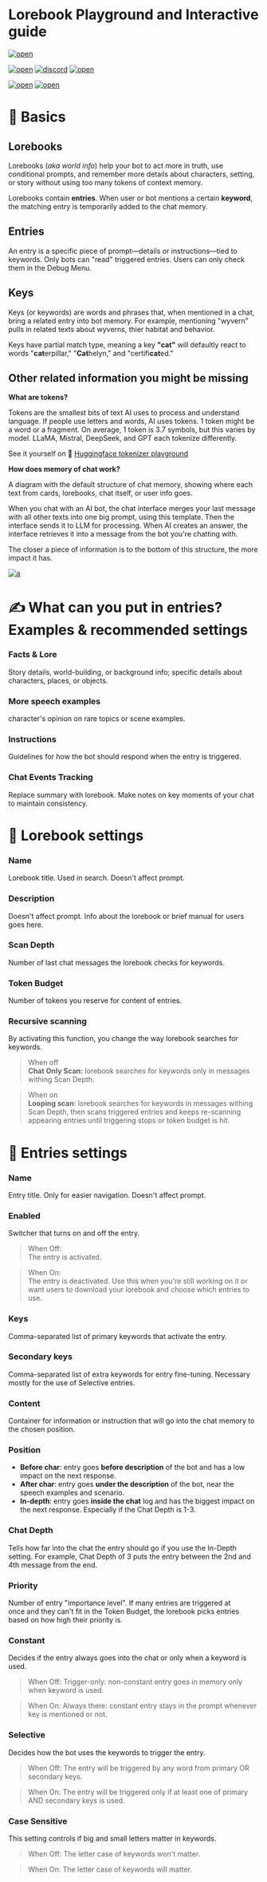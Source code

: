 # Lorebook Playground and Interactive guide

[![open](media\open.png)](https://toadplant.github.io/lorebook-tools/)

[![open](media\w_site.png)](https://toadplant.github.io/lorebook-tools/) [![discord](media\w_discord.png)](https://discord.gg/mdrRcyQuQH) [![open](media\w_reddit.png)](https://www.reddit.com/r/WyvernChat/)


[![open](media\my_wyvern.png)](https://app.wyvern.chat/profiles/GV48cZZcDmNMT1tJJJu8Ampin4u1) [![open](media\my_discord.png)](https://discord.gg/YUXTPAuJxc) 


# 🧩 Basics

## Lorebooks

Lorebooks (*aka world info*) help your bot to act more in truth, use conditional prompts, and remember more details about characters, setting, or story without using too many tokens of context memory.

Lorebooks contain **entries**. When user or bot mentions a certain **keyword**, the matching entry is temporarily added to the chat memory.

## Entries

An entry is a specific piece of prompt—details or instructions—tied to keywords. Only bots can "read" triggered entries. Users can only check them in the Debug Menu.

## Keys

Keys (or keywords) are words and phrases that, when mentioned in a chat, bring a related entry into bot memory. For example, mentioning "wyvern" pulls in related texts about wyverns, thier habitat and behavior.

Keys have partial match type, meaning a key **"cat"** will defaultly react to words "**cat**erpillar," "**Cat**helyn," and "certifi**cat**ed."

## Other related information you might be missing

**What are tokens?**
    
Tokens are the smallest bits of text AI uses to process and understand language. If people use letters and words, AI uses tokens. 1 token might be a word or a fragment. On average, 1 token is 3.7 symbols, but this varies by model. LLaMA, Mistral, DeepSeek, and GPT each tokenize differently.
    
See it yourself on 🔗 [Huggingface tokenizer playground](https://www.notion.so/%5B%3Chttps://huggingface.co/spaces/Xenova/the-tokenizer-playground%3E%5D(%3Chttps://huggingface.co/spaces/Xenova/the-tokenizer-playground%3E))
    
**How does memory of chat work?**
    
A diagram with the default structure of chat memory, showing where each text from cards, lorebooks, chat itself, or user info goes.
    
When you chat with an AI bot, the chat interface merges your last message with all other texts into one big prompt, using this template. Then the interface sends it to LLM for processing. When AI creates an answer, the interface retrieves it into a message from the bot you're chatting with.
    
The closer a piece of information is to the bottom of this structure, the more impact it has.

[![a](media\contetext_window.png)]()

# ✍ What can you put in entries? Examples & recommended settings

### Facts & Lore

Story details, world-building, or background info; specific details about characters, places, or objects.

### More speech examples

character's opinion on rare topics or scene examples.

### Instructions

Guidelines for how the bot should respond when the entry is triggered.

### Chat Events Tracking

Replace summary with lorebook. Make notes on key moments of your chat to maintain consistency.


# 📖 Lorebook settings

### Name

Lorebook title. Used in search. Doesn't affect prompt.

### Description

Doesn't affect prompt. Info about the lorebook or brief manual for users goes here.

### Scan Depth

Number of last chat messages the lorebook checks for keywords.

### Token Budget

Number of tokens you reserve for content of entries.

### Recursive scanning

By activating this function, you change the way lorebook searches for keywords.

> When off  
> **Chat Only Scan:** lorebook searches for keywords only in messages withing Scan Depth.

> When on  
> **Looping scan**: lorebook searches for keywords in messages withing Scan Depth, then scans triggered entries and keeps re-scanning appearing entries until triggering stops or token budget is hit.
> 

# 💬 Entries settings

### Name

Entry title. Only for easier navigation. Doesn't affect prompt.

### Enabled

Switcher that turns on and off the entry.

> When Off:  
> The entry is activated.

> When On:  
> The entry is deactivated. Use this when you're still working on it or want users to download your lorebook and choose which entries to use.

### Keys

Comma-separated list of primary keywords that activate the entry.

### Secondary keys

Comma-separated list of extra keywords for entry fine-tuning. Necessary mostly for the use of Selective entries.

### Content

Container for information or instruction that will go into the chat memory to the chosen position.

### Position

- **Before char**: entry goes **before description** of the bot and has a low impact on the next response.
- **After char**: entry goes **under the description** of the bot, near the speech examples and scenario.
- **In-depth**: entry goes **inside the chat** log and has the biggest impact on the next response. Especially if the Chat Depth is 1-3.

### Chat Depth

Tells how far into the chat the entry should go if you use the In-Depth setting. For example, Chat Depth of 3 puts the entry between the 2nd and 4th message from the end.

### Priority

Number of entry "importance level". If many entries are triggered at once and they can't fit in the Token Budget, the lorebook picks entries based on how high their priority is.

### Constant

Decides if the entry always goes into the chat or only when a keyword is used.

> When Off:
> Trigger-only: non-constant entry goes in memory only when keyword is used.

> When On:
> Always there: constant entry stays in the prompt whenever key is mentioned or not.

### Selective

Decides how the bot uses the keywords to trigger the entry.

> When Off:
> The entry will be triggered by any word from primary OR secondary keys.


> When On:
> The entry will be triggered only if at least one of primary AND secondary keys is used.

### Case Sensitive

This setting controls if big and small letters matter in keywords.

> When Off:
> The letter case of keywords won't matter.

> When On:
> The letter case of keywords will matter.